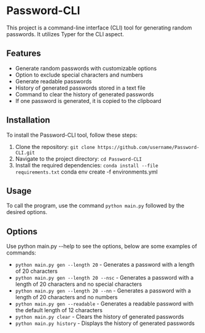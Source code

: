 # Password-CLI

This project is a command-line interface (CLI) tool for generating random passwords. It utilizes Typer for the CLI aspect.

## Features

- Generate random passwords with customizable options
- Option to exclude special characters and numbers
- Generate readable passwords
- History of generated passwords stored in a text file
- Command to clear the history of generated passwords
- If one password is generated, it is copied to the clipboard

## Installation

To install the Password-CLI tool, follow these steps:

1. Clone the repository: `git clone https://github.com/username/Password-CLI.git`
2. Navigate to the project directory: `cd Password-CLI`
3. Install the required dependencies: `conda install --file requirements.txt`
   conda env create -f environments.yml

## Usage

To call the program, use the command `python main.py` followed by the desired options.

## Options

Use python main.py --help to see the options, below are some examples of commands:

- `python main.py gen --length 20` - Generates a password with a length of 20 characters
- `python main.py gen --length 20 --nsc` - Generates a password with a length of 20 characters and no special characters
- `python main.py gen --length 20 --nn` - Generates a password with a length of 20 characters and no numbers
- `python main.py gen --readable` - Generates a readable password with the default length of 12 characters
- `python main.py clear` - Clears the history of generated passwords
- `python main.py history` - Displays the history of generated passwords
